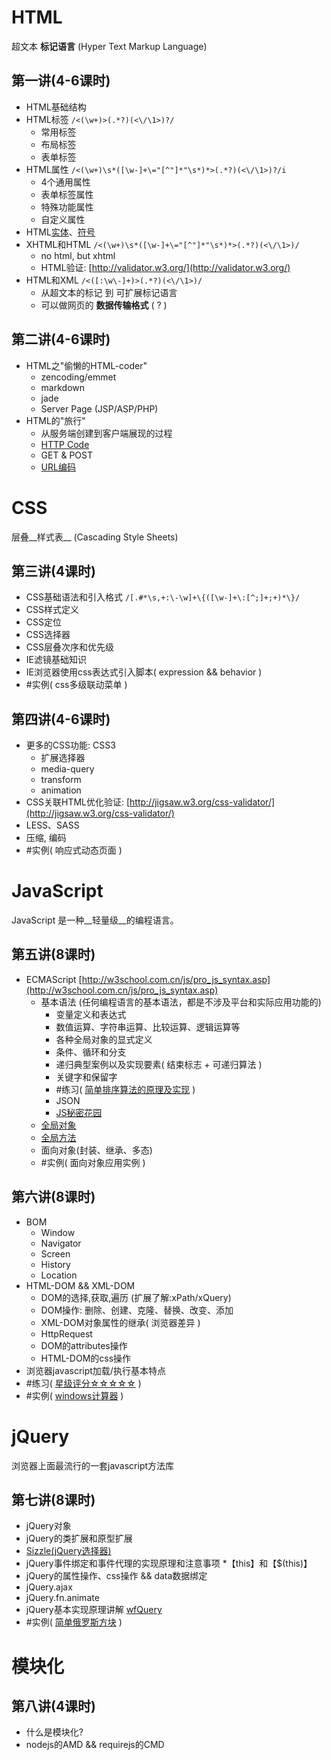 HTML
====
超文本 __标记语言__ (Hyper Text Markup Language)

第一讲(4-6课时)
-------------
* HTML基础结构
* HTML标签    ``/<(\w+)>(.*?)(<\/\1>)?/``
    * 常用标签
    * 布局标签
    * 表单标签
* HTML属性    ``/<(\w+)\s*([\w-]+\="[^"]*"\s*)*>(.*?)(<\/\1>)?/i``
    * 4个通用属性
    * 表单标签属性
    * 特殊功能属性
    * 自定义属性
* HTML[实体](http://w3school.com.cn/tags/html_ref_entities.html)、[符号](http://w3school.com.cn/tags/html_ref_symbols.html)
* XHTML和HTML    ``/<(\w+)\s*([\w-]+\="[^"]*"\s*)*>(.*?)(<\/\1>)/``
    * no html, but xhtml
    * HTML验证: [http://validator.w3.org/](http://validator.w3.org/)
* HTML和XML      ``/<([:\w\-]+)>(.*?)(<\/\1>)/``
    * 从超文本的标记 到 可扩展标记语言
    * 可以做网页的 __数据传输格式__ ( ? )

第二讲(4-6课时)
-------------
* HTML之"偷懒的HTML-coder"
    * zencoding/emmet
    * markdown
    * jade
    * Server Page (JSP/ASP/PHP)
* HTML的"旅行"
    * 从服务端创建到客户端展现的过程
    * [HTTP Code](http://w3school.com.cn/tags/html_ref_httpmessages.asp)
    * GET & POST
    * [URL编码](http://w3school.com.cn/tags/html_ref_urlencode.html)

CSS
===
层叠__样式表__ (Cascading Style Sheets) 

第三讲(4课时)
------------
* CSS基础语法和引入格式  ``/[.#*\s,+:\-\w]+\{([\w-]+\:[^;]+;+)*\}/``
* CSS样式定义   
* CSS定位
* CSS选择器
* CSS层叠次序和优先级
* IE滤镜基础知识
* IE浏览器使用css表达式引入脚本( expression && behavior )
* #实例( css多级联动菜单 )

第四讲(4-6课时)
---------------
* 更多的CSS功能: CSS3
    * 扩展选择器
    * media-query
    * transform
    * animation
* CSS关联HTML优化验证: [http://jigsaw.w3.org/css-validator/](http://jigsaw.w3.org/css-validator/)
* LESS、SASS
* 压缩, 编码
* #实例( 响应式动态页面 )


JavaScript
==========
JavaScript 是一种__轻量级__的编程语言。

第五讲(8课时)
-------------
* ECMAScript    [http://w3school.com.cn/js/pro_js_syntax.asp](http://w3school.com.cn/js/pro_js_syntax.asp)
    * 基本语法 (任何编程语言的基本语法，都是不涉及平台和实际应用功能的)
        * 变量定义和表达式
        * 数值运算、字符串运算、比较运算、逻辑运算等
        * 各种全局对象的显式定义
        * 条件、循环和分支
        * 递归典型案例以及实现要素( 结束标志 + 可递归算法 )
        * 关键字和保留字
        * #练习( [简单排序算法的原理及实现](http://runjs.cn/detail/m1pgexjv) )
        * JSON
        * [JS秘密花园](http://bonsaiden.github.io/JavaScript-Garden/zh/)
    * [全局对象](http://w3school.com.cn/jsref/index.asp)
    * [全局方法](http://w3school.com.cn/jsref/jsref_obj_global.asp)
    * 面向对象(封装、继承、多态)
    * #实例( 面向对象应用实例 )

第六讲(8课时)
-------------
* BOM
    * Window
    * Navigator
    * Screen
    * History
    * Location
* HTML-DOM && XML-DOM
    * DOM的选择,获取,遍历 (扩展了解:xPath/xQuery)
    * DOM操作: 删除、创建、克隆、替换、改变、添加
    * XML-DOM对象属性的继承( 浏览器差异 )
    * HttpRequest
    * DOM的attributes操作
    * HTML-DOM的css操作
* 浏览器javascript加载/执行基本特点
* #练习( [星级评分☆☆☆☆☆](http://runjs.cn/detail/evsimdcq) )
* #实例( [windows计算器](http://runjs.cn/detail/0wgck9pa) )

jQuery
======
浏览器上面最流行的一套javascript方法库

第七讲(8课时)
------------
* jQuery对象
* jQuery的类扩展和原型扩展
* [Sizzle(jQuery选择器)](http://w3school.com.cn/jquery/jquery_ref_selectors.asp)
* jQuery事件绑定和事件代理的实现原理和注意事项
*【this】和【$(this)】
* jQuery的属性操作、css操作 && data数据绑定
* jQuery.ajax
* jQuery.fn.animate
* jQuery基本实现原理讲解 [wfQuery](https://github.com/shy2850/wfQuery)
* #实例( [简单俄罗斯方块](http://runjs.cn/detail/h05vfmrb) )


模块化
======
第八讲(4课时)
-------------
* 什么是模块化?
* nodejs的AMD && requirejs的CMD
